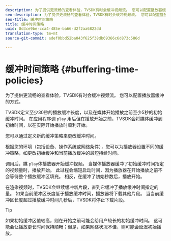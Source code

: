```yaml
---
description: 为了提供更流畅的查看体验，TVSDK有时会缓冲视频流。 您可以配置播放器缓冲的方式。
seo-description: 为了提供更流畅的查看体验，TVSDK有时会缓冲视频流。 您可以配置播放器缓冲的方式。
seo-title: 缓冲时间策略
title: 缓冲时间策略
uuid: 8d3ce9be-cca4-485e-ba66-d2f2aa6822dd
translation-type: tm+mt
source-git-commit: adef0bbd52ba043f625f38db69366c6d873c586d

---
```



# 缓冲时间策略 {#buffering-time-policies}

为了提供更流畅的查看体验，TVSDK有时会缓冲视频流。 您可以配置播放器缓冲的方式。

TVSDK定义至少30秒的播放缓冲长度，以及在媒体开始播放之前至少5秒的初始缓冲时间。 在应用程序调 `play` 用后但在播放开始之前，TVSDK会将媒体缓冲到初始时间，以在实际开始播放时顺利开始。

您可以通过定义新的缓冲策略来更改缓冲时间。

<!--<a id="section_F6EEE15600814A70A57CCBACE20D68BD"></a>-->

根据您的环境（包括设备、操作系统或网络条件），您可以为播放器设置不同的缓冲策略，如更改初始缓冲和当前播放缓冲的最短持续时间。

调用后，媒 `play`体播放器开始缓冲视频。 当媒体播放器缓冲了初始缓冲时间指定的视频量时，播放开始。 此过程会缩短启动时间，因为播放器在开始播放之前不会等待整个播放缓冲区填充。 相反，在缓冲了初始秒数后，播放开始。

在渲染视频时，TVSDK会继续缓冲新片段，直到它缓冲了播放缓冲时间指定的量。 如果当前缓冲区长度低于播放缓冲时间，播放器将下载其他片段。 当当前缓冲区长度超过播放缓冲时间几秒后，TVSDK将停止下载片段。

>[!TIP]
>
>如果初始缓冲区值较高，则在开始之前可能会给用户较长的初始缓冲时间。 这可能会让播放更长时间保持顺畅；但是，如果网络状况不佳，则可能会延迟初始播放。

